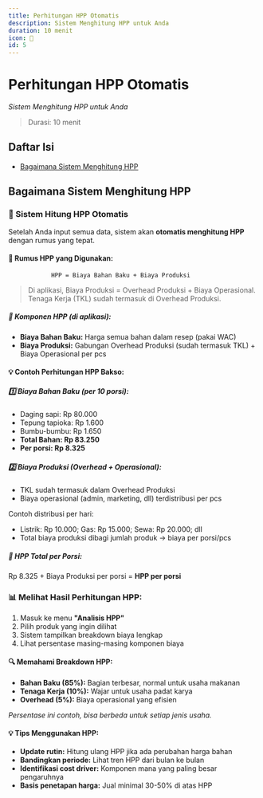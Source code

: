 ```yaml
---
title: Perhitungan HPP Otomatis
description: Sistem Menghitung HPP untuk Anda
duration: 10 menit
icon: 🧮
id: 5
---
```

# Perhitungan HPP Otomatis

_Sistem Menghitung HPP untuk Anda_

> Durasi: 10 menit

## Daftar Isi
- [Bagaimana Sistem Menghitung HPP](#bagaimana-sistem-menghitung-hpp)


## Bagaimana Sistem Menghitung HPP
### 🧮 Sistem Hitung HPP Otomatis

            

Setelah Anda input semua data, sistem akan **otomatis menghitung HPP** dengan rumus yang tepat.

            
              
#### 📐 Rumus HPP yang Digunakan:

              
                HPP = Biaya Bahan Baku + Biaya Produksi

> Di aplikasi, Biaya Produksi = Overhead Produksi + Biaya Operasional. Tenaga Kerja (TKL) sudah termasuk di Overhead Produksi.
              
              
              
##### 🧩 Komponen HPP (di aplikasi):

              
- **Biaya Bahan Baku:** Harga semua bahan dalam resep (pakai WAC)
- **Biaya Produksi:** Gabungan Overhead Produksi (sudah termasuk TKL) + Biaya Operasional per pcs

            

            
              
#### 💡 Contoh Perhitungan HPP Bakso:

              
              
##### 1️⃣ Biaya Bahan Baku (per 10 porsi):

              
- Daging sapi: Rp 80.000
- Tepung tapioka: Rp 1.600
- Bumbu-bumbu: Rp 1.650
- **Total Bahan: Rp 83.250**
- **Per porsi: Rp 8.325**

              
##### 2️⃣ Biaya Produksi (Overhead + Operasional):

              
- TKL sudah termasuk dalam Overhead Produksi
- Biaya operasional (admin, marketing, dll) terdistribusi per pcs

              
Contoh distribusi per hari:

- Listrik: Rp 10.000; Gas: Rp 15.000; Sewa: Rp 20.000; dll
- Total biaya produksi dibagi jumlah produk → biaya per porsi/pcs

              
                
##### 🎯 HPP Total per Porsi:

                

Rp 8.325 + Biaya Produksi per porsi = **HPP per porsi**

              
            

            
### 📊 Melihat Hasil Perhitungan HPP:

            
1. Masuk ke menu **"Analisis HPP"**
2. Pilih produk yang ingin dilihat
3. Sistem tampilkan breakdown biaya lengkap
4. Lihat persentase masing-masing komponen biaya

            
              
#### 🔍 Memahami Breakdown HPP:

              
- **Bahan Baku (85%):** Bagian terbesar, normal untuk usaha makanan
- **Tenaga Kerja (10%):** Wajar untuk usaha padat karya
- **Overhead (5%):** Biaya operasional yang efisien

              

*Persentase ini contoh, bisa berbeda untuk setiap jenis usaha.*

            

            
              
#### 💡 Tips Menggunakan HPP:

              
- **Update rutin:** Hitung ulang HPP jika ada perubahan harga bahan
- **Bandingkan periode:** Lihat tren HPP dari bulan ke bulan
- **Identifikasi cost driver:** Komponen mana yang paling besar pengaruhnya
- **Basis penetapan harga:** Jual minimal 30-50% di atas HPP
